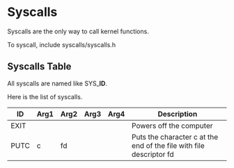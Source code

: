 # Syscalls

Syscalls are the only way to call kernel functions.

To syscall, include syscalls/syscalls.h

## Syscalls Table

All syscalls are named like SYS_**ID**.

Here is the list of syscalls.

| ID | Arg1 | Arg2 | Arg3 | Arg4 | Description |
| -- | ---- | ---- | ---- | ---- | ----------- |
| EXIT |  |  |  |  | Powers off the computer |
| PUTC | c | fd |  |  | Puts the character c at the end of the file with file descriptor fd |

